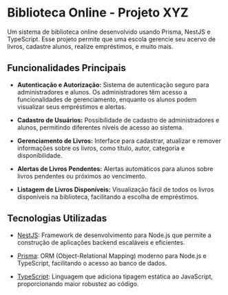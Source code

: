 # Biblioteca Online - Projeto XYZ

Um sistema de biblioteca online desenvolvido usando Prisma, NestJS e TypeScript. Esse projeto permite que uma escola gerencie seu acervo de livros, cadastre alunos, realize empréstimos, e muito mais.

## Funcionalidades Principais

- **Autenticação e Autorização:** Sistema de autenticação seguro para administradores e alunos. Os administradores têm acesso a funcionalidades de gerenciamento, enquanto os alunos podem visualizar seus empréstimos e alertas.

- **Cadastro de Usuários:** Possibilidade de cadastro de administradores e alunos, permitindo diferentes níveis de acesso ao sistema.

- **Gerenciamento de Livros:** Interface para cadastrar, atualizar e remover informações sobre os livros, como título, autor, categoria e disponibilidade.

- **Alertas de Livros Pendentes:** Alertas automáticos para alunos sobre livros pendentes ou próximos ao vencimento.

- **Listagem de Livros Disponíveis:** Visualização fácil de todos os livros disponíveis na biblioteca, facilitando a escolha de empréstimos.

## Tecnologias Utilizadas

- [NestJS](https://nestjs.com/): Framework de desenvolvimento para Node.js que permite a construção de aplicações backend escaláveis e eficientes.

- [Prisma](https://www.prisma.io/): ORM (Object-Relational Mapping) moderno para Node.js e TypeScript, facilitando o acesso ao banco de dados.

- [TypeScript](https://www.typescriptlang.org/): Linguagem que adiciona tipagem estática ao JavaScript, proporcionando maior robustez ao código.
